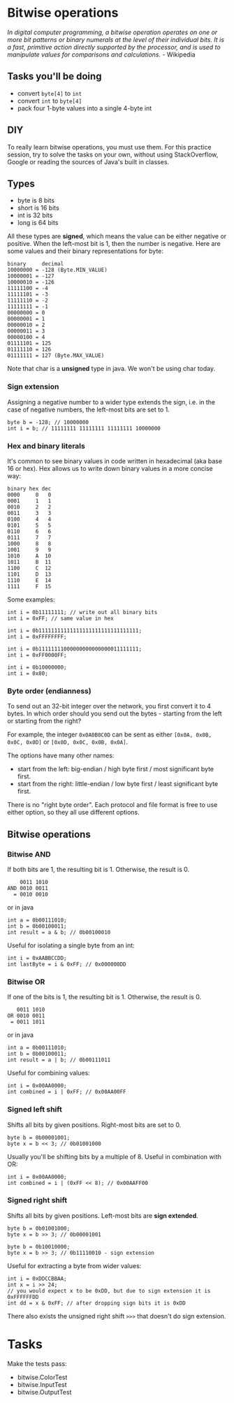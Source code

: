 # Bitwise operations

*In digital computer programming, a bitwise operation
operates on one or more bit patterns or binary numerals
at the level of their individual bits. It is a fast,
primitive action directly supported by the processor,
and is used to manipulate values for comparisons and
calculations.* - Wikipedia

## Tasks you'll be doing

* convert `byte[4]` to `int`
* convert `int` to `byte[4]`
* pack four 1-byte values into a single 4-byte int

## DIY

To really learn bitwise operations, you must use them.
For this practice session, try to solve the tasks on your own, without using StackOverflow, Google or reading the sources of Java's built in classes.

## Types

* byte is 8 bits
* short is 16 bits
* int is 32 bits
* long is 64 bits

All these types are **signed**, which means the value can be either negative or positive.
When the left-most bit is 1, then the number is negative.
Here are some values and their binary representations for byte:
```
binary     decimal
10000000 = -128 (Byte.MIN_VALUE)
10000001 = -127
10000010 = -126
11111100 = -4
11111101 = -3
11111110 = -2
11111111 = -1
00000000 = 0
00000001 = 1
00000010 = 2
00000011 = 3
00000100 = 4
01111101 = 125
01111110 = 126
01111111 = 127 (Byte.MAX_VALUE)
```

Note that char is a **unsigned** type in java.
We won't be using char today.

### Sign extension

Assigning a negative number to a wider type extends the sign, i.e. in the case of negative numbers, the left-most bits are set to 1.
```
byte b = -128; // 10000000
int i = b; // 11111111 11111111 11111111 10000000
```

### Hex and binary literals

It's common to see binary values in code written in hexadecimal (aka base 16 or hex).
Hex allows us to write down binary values in a more concise way:
```
binary hex dec
0000     0   0
0001     1   1
0010     2   2
0011     3   3
0100     4   4
0101     5   5
0110     6   6
0111     7   7
1000     8   8
1001     9   9
1010     A  10
1011     B  11
1100     C  12
1101     D  13
1110     E  14
1111     F  15
```

Some examples:
```
int i = 0b11111111; // write out all binary bits
int i = 0xFF; // same value in hex

int i = 0b11111111111111111111111111111111;
int i = 0xFFFFFFFF;

int i = 0b11111111000000000000000011111111;
int i = 0xFF0000FF;

int i = 0b10000000;
int i = 0x80;
```

### Byte order (endianness)

To send out an 32-bit integer over the network, you first convert it to 4 bytes.
In which order should you send out the bytes - starting from the left or starting from the right?

For example, the integer `0x0A0B0C0D` can be sent as either `[0x0A, 0x0B, 0x0C, 0x0D]` or `[0x0D, 0x0C, 0x0B, 0x0A]`.

The options have many other names:
* start from the left: big-endian / high byte first / most significant byte first.
* start from the right: little-endian / low byte first / least significant byte first.

There is no "right byte order".
Each protocol and file format is free to use either option, so they all use different options.

## Bitwise operations

### Bitwise AND

If both bits are 1, the resulting bit is 1.
Otherwise, the result is 0.
```
    0011 1010
AND 0010 0011
  = 0010 0010
```

or in java
```
int a = 0b00111010;
int b = 0b00100011;
int result = a & b; // 0b00100010
```

Useful for isolating a single byte from an int:
```
int i = 0xAABBCCDD;
int lastByte = i & 0xFF; // 0x000000DD
```

### Bitwise OR

If one of the bits is 1, the resulting bit is 1.
Otherwise, the result is 0.
```
   0011 1010
OR 0010 0011
 = 0011 1011
```

or in java
```
int a = 0b00111010;
int b = 0b00100011;
int result = a | b; // 0b00111011
```

Useful for combining values:
```
int i = 0x00AA0000;
int combined = i | 0xFF; // 0x00AA00FF
```

### Signed left shift

Shifts all bits by given positions.
Right-most bits are set to 0.
```
byte b = 0b00001001;
byte x = b << 3; // 0b01001000
```

Usually you'll be shifting bits by a multiple of 8.
Useful in combination with OR:
```
int i = 0x00AA0000;
int combined = i | (0xFF << 8); // 0x00AAFF00
```

### Signed right shift

Shifts all bits by given positions.
Left-most bits are **sign extended**.
```
byte b = 0b01001000;
byte x = b >> 3; // 0b00001001

byte b = 0b10010000;
byte x = b >> 3; // 0b11110010 - sign extension
```

Useful for extracting a byte from wider values:
```
int i = 0xDDCCBBAA;
int x = i >> 24;
// you would expect x to be 0xDD, but due to sign extension it is 0xFFFFFFDD
int dd = x & 0xFF; // after dropping sign bits it is 0xDD
```

There also exists the unsigned right shift `>>>` that doesn't do sign extension.

# Tasks

Make the tests pass:

* bitwise.ColorTest
* bitwise.InputTest
* bitwise.OutputTest
